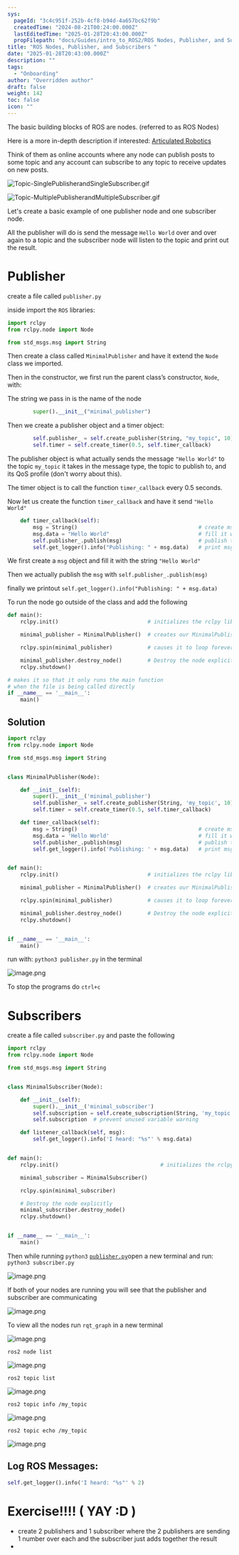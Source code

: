 ```yaml
---
sys:
  pageId: "3c4c951f-252b-4cf8-b94d-4a657bc62f9b"
  createdTime: "2024-08-21T00:24:00.000Z"
  lastEditedTime: "2025-01-28T20:43:00.000Z"
  propFilepath: "docs/Guides/intro_to_ROS2/ROS Nodes, Publisher, and Subscribers .md"
title: "ROS Nodes, Publisher, and Subscribers "
date: "2025-01-28T20:43:00.000Z"
description: ""
tags:
  - "Onboarding"
author: "Overridden author"
draft: false
weight: 142
toc: false
icon: ""
---
```


The basic building blocks of ROS are nodes. (referred to as ROS Nodes)

Here is a more in-depth description if interested: [Articulated Robotics](https://articulatedrobotics.xyz/tutorials/ready-for-ros/ros-overview#2-nodes)

Think of them as online accounts where any node can publish posts to some topic and any account can subscribe to any topic to receive updates on new posts.

![Topic-SinglePublisherandSingleSubscriber.gif](https://docs.ros.org/en/humble/_images/Topic-SinglePublisherandSingleSubscriber.gif)

![Topic-MultiplePublisherandMultipleSubscriber.gif](https://docs.ros.org/en/humble/_images/Topic-MultiplePublisherandMultipleSubscriber.gif)

Let's create a basic example of one publisher node and one subscriber node.

All the publisher will do is send the message `Hello World` over and over again to a topic and the subscriber node will listen to the topic and print out the result.

# Publisher

create a file called `publisher.py` 

inside import the `ROS` libraries:

```python
import rclpy
from rclpy.node import Node

from std_msgs.msg import String
```

Then create a class called `MinimalPublisher` and have it extend the `Node` class we imported.

Then in the constructor, we first run the parent class’s constructor, `Node`, with:

The string we pass in is the name of the node

```python
        super().__init__("minimal_publisher")
```

Then we create a publisher object and a timer object:

```python
        self.publisher_ = self.create_publisher(String, "my_topic", 10)
        self.timer = self.create_timer(0.5, self.timer_callback)
```

The publisher object is what actually sends the message `"Hello World"` to the topic `my_topic` it takes in the message type, the topic to publish to, and its QoS profile (don't worry about this).

The timer object is to call the function `timer_callback` every 0.5 seconds.

Now let us create the function `timer_callback` and have it send `"Hello World"`

```python
    def timer_callback(self):
        msg = String()                                      # create msg object
        msg.data = "Hello World"                            # fill it with data
        self.publisher_.publish(msg)                        # publish the message
        self.get_logger().info("Publishing: " + msg.data)   # print msg
```

We first create a `msg` object and fill it with the string `"Hello World"`

Then we actually publish the `msg` with `self.publisher_.publish(msg)`

finally we printout `self.get_logger().info("Publishing: " + msg.data)`

To run the node go outside of the class and add the following

```python
def main():
    rclpy.init()                            # initializes the rclpy library

    minimal_publisher = MinimalPublisher()  # creates our MinimalPublisher object

    rclpy.spin(minimal_publisher)           # causes it to loop forever

    minimal_publisher.destroy_node()        # Destroy the node explicitly
    rclpy.shutdown()

# makes it so that it only runs the main function
# when the file is being called directly
if __name__ == '__main__': 
    main()
```

## Solution

```python
import rclpy
from rclpy.node import Node

from std_msgs.msg import String


class MinimalPublisher(Node):

    def __init__(self):
        super().__init__('minimal_publisher')
        self.publisher_ = self.create_publisher(String, 'my_topic', 10)
        self.timer = self.create_timer(0.5, self.timer_callback)

    def timer_callback(self):
        msg = String()                                      # create msg object
        msg.data = 'Hello World'                            # fill it with data
        self.publisher_.publish(msg)                        # publish the message
        self.get_logger().info('Publishing: ' + msg.data)   # print msg


def main():
    rclpy.init()                            # initializes the rclpy library

    minimal_publisher = MinimalPublisher()  # creates our MinimalPublisher object

    rclpy.spin(minimal_publisher)           # causes it to loop forever

    minimal_publisher.destroy_node()        # Destroy the node explicitly
    rclpy.shutdown()


if __name__ == '__main__':
    main()
```

run with: `python3 publisher.py` in the terminal

![image.png](https://prod-files-secure.s3.us-west-2.amazonaws.com/d518164a-d88e-44d1-a4ee-3adb3bd8bce0/9214accb-ad5b-44f1-a31c-b3167c59138b/image.png?X-Amz-Algorithm=AWS4-HMAC-SHA256&X-Amz-Content-Sha256=UNSIGNED-PAYLOAD&X-Amz-Credential=ASIAZI2LB466XB5KL26S%2F20250308%2Fus-west-2%2Fs3%2Faws4_request&X-Amz-Date=20250308T210156Z&X-Amz-Expires=3600&X-Amz-Security-Token=IQoJb3JpZ2luX2VjEB0aCXVzLXdlc3QtMiJHMEUCIF2MwpqH2QRxSG3Y39Xfh%2BASdEeQw7zVpOl3FRmGsDiwAiEAjqdLfyFSmvY%2B7%2B4NwKGZEVOmyr4%2FjR5gKk%2FjUu8%2F3pAq%2FwMIZhAAGgw2Mzc0MjMxODM4MDUiDGrdD8mb%2FGhThENylCrcA3cBVLGyHRJtjg17HJlfgyvRDxIYUDMlqhQkTGC%2F5B1RNWzljWBjNbPO8vqTaYfZCPhg8X4myQp2McXG%2B737VGwKOswvkg2VlurSP8b3sEhcxIYXtx1f9DLWSJfNr%2F9Ag5J5RQnMSD%2BAuhChOKwDc8JeTQXmA3qwsyaFMFFq5va%2BK7cE5YeYfQxhIAI83ZBXnjiBSFLzNHksAJcVYuPrYESUgAj5jIU8u1ShuEFvaveuqasMzZmG8lyh6wluZv%2FoEIKzjgp3y8Fxh0o9tgjFeB1Rb8ZuBecJ4JFB%2F6JmwMdD9pj650PjtJrToiRW5jqc%2FeF9UecdZNWNZO5nPgWjctZRCNZ0lMrXSaDMwklpUQIU7AahcVs2arm8Ovg9P%2F8KZezZrwn4Xkcq%2BokHTT83G87ocKAEQUdv00S8nuSXTvtnly2348uZWuZvUn%2BoRPpuobnndoZ9jLh59ZV7TuzqOvkN%2FQqXFzZktTioML0OhJJrM%2Fr95bSqFslMc1XavZJ%2Bx6sRji5DujKe7wW8hMZ%2BTM03Ga1VOXe8DE9daQtHVQcdBQAqR6qIdUcyIe0bNs4RmYDyAZYa7jF0bo6zlRxCfDl81HV6RNi6oDFBQHY2lksrKvFS8FyByd5FgL7RMJjVsr4GOqUBhvD3oBmf%2BQHseUN7Qli0OWbXhHT4FXrdfJqYl1IobPb5Ul%2BfWdvdI%2FHJpWK6NmpqeJBh9%2BGLQvXSbGfYDQin9M%2BBi9ObrYSo8FS8yPl7QljKsoUZwVT%2BTSjfCwwlc611gGKDL1a%2Bqf0TX1q%2FD8SRtUfnC5zGuyvesruKxMCEAj7Sk0g0JidXJP5WKdvVdRewL%2BKZGHhUWTd3iaw%2FYkjrE5IH%2Fss9&X-Amz-Signature=bea2e25f366e4c1fbdb6a03ea85564168087bd9762da83f429d6e110df3d01dd&X-Amz-SignedHeaders=host&x-id=GetObject)

To stop the programs do `ctrl+c`

# Subscribers

create a file called `subscriber.py` and paste the following

```python
import rclpy
from rclpy.node import Node

from std_msgs.msg import String


class MinimalSubscriber(Node):

    def __init__(self):
        super().__init__('minimal_subscriber')
        self.subscription = self.create_subscription(String, 'my_topic', self.listener_callback, 10)
        self.subscription  # prevent unused variable warning

    def listener_callback(self, msg):
        self.get_logger().info('I heard: "%s"' % msg.data)


def main():
    rclpy.init()                                # initializes the rclpy library

    minimal_subscriber = MinimalSubscriber()

    rclpy.spin(minimal_subscriber)

    # Destroy the node explicitly
    minimal_subscriber.destroy_node()
    rclpy.shutdown()


if __name__ == '__main__':
    main()
```

Then while running `python3` [`publisher.py`](http://publisher.py/)open a new terminal and run: `python3 subscriber.py` 

![image.png](https://prod-files-secure.s3.us-west-2.amazonaws.com/d518164a-d88e-44d1-a4ee-3adb3bd8bce0/611fccf2-c738-4dbd-94e9-98f209092866/image.png?X-Amz-Algorithm=AWS4-HMAC-SHA256&X-Amz-Content-Sha256=UNSIGNED-PAYLOAD&X-Amz-Credential=ASIAZI2LB466XB5KL26S%2F20250308%2Fus-west-2%2Fs3%2Faws4_request&X-Amz-Date=20250308T210156Z&X-Amz-Expires=3600&X-Amz-Security-Token=IQoJb3JpZ2luX2VjEB0aCXVzLXdlc3QtMiJHMEUCIF2MwpqH2QRxSG3Y39Xfh%2BASdEeQw7zVpOl3FRmGsDiwAiEAjqdLfyFSmvY%2B7%2B4NwKGZEVOmyr4%2FjR5gKk%2FjUu8%2F3pAq%2FwMIZhAAGgw2Mzc0MjMxODM4MDUiDGrdD8mb%2FGhThENylCrcA3cBVLGyHRJtjg17HJlfgyvRDxIYUDMlqhQkTGC%2F5B1RNWzljWBjNbPO8vqTaYfZCPhg8X4myQp2McXG%2B737VGwKOswvkg2VlurSP8b3sEhcxIYXtx1f9DLWSJfNr%2F9Ag5J5RQnMSD%2BAuhChOKwDc8JeTQXmA3qwsyaFMFFq5va%2BK7cE5YeYfQxhIAI83ZBXnjiBSFLzNHksAJcVYuPrYESUgAj5jIU8u1ShuEFvaveuqasMzZmG8lyh6wluZv%2FoEIKzjgp3y8Fxh0o9tgjFeB1Rb8ZuBecJ4JFB%2F6JmwMdD9pj650PjtJrToiRW5jqc%2FeF9UecdZNWNZO5nPgWjctZRCNZ0lMrXSaDMwklpUQIU7AahcVs2arm8Ovg9P%2F8KZezZrwn4Xkcq%2BokHTT83G87ocKAEQUdv00S8nuSXTvtnly2348uZWuZvUn%2BoRPpuobnndoZ9jLh59ZV7TuzqOvkN%2FQqXFzZktTioML0OhJJrM%2Fr95bSqFslMc1XavZJ%2Bx6sRji5DujKe7wW8hMZ%2BTM03Ga1VOXe8DE9daQtHVQcdBQAqR6qIdUcyIe0bNs4RmYDyAZYa7jF0bo6zlRxCfDl81HV6RNi6oDFBQHY2lksrKvFS8FyByd5FgL7RMJjVsr4GOqUBhvD3oBmf%2BQHseUN7Qli0OWbXhHT4FXrdfJqYl1IobPb5Ul%2BfWdvdI%2FHJpWK6NmpqeJBh9%2BGLQvXSbGfYDQin9M%2BBi9ObrYSo8FS8yPl7QljKsoUZwVT%2BTSjfCwwlc611gGKDL1a%2Bqf0TX1q%2FD8SRtUfnC5zGuyvesruKxMCEAj7Sk0g0JidXJP5WKdvVdRewL%2BKZGHhUWTd3iaw%2FYkjrE5IH%2Fss9&X-Amz-Signature=ab2ce51d10bc4ba937c57da2ef9af32c68d202a0362d9f83d2e11f8d1bf4a8d4&X-Amz-SignedHeaders=host&x-id=GetObject)

If both of your nodes are running you will see that the publisher and subscriber are communicating

![image.png](https://prod-files-secure.s3.us-west-2.amazonaws.com/d518164a-d88e-44d1-a4ee-3adb3bd8bce0/eea428b5-1cf0-43bb-a30b-81cbaf6c5c78/image.png?X-Amz-Algorithm=AWS4-HMAC-SHA256&X-Amz-Content-Sha256=UNSIGNED-PAYLOAD&X-Amz-Credential=ASIAZI2LB466XB5KL26S%2F20250308%2Fus-west-2%2Fs3%2Faws4_request&X-Amz-Date=20250308T210156Z&X-Amz-Expires=3600&X-Amz-Security-Token=IQoJb3JpZ2luX2VjEB0aCXVzLXdlc3QtMiJHMEUCIF2MwpqH2QRxSG3Y39Xfh%2BASdEeQw7zVpOl3FRmGsDiwAiEAjqdLfyFSmvY%2B7%2B4NwKGZEVOmyr4%2FjR5gKk%2FjUu8%2F3pAq%2FwMIZhAAGgw2Mzc0MjMxODM4MDUiDGrdD8mb%2FGhThENylCrcA3cBVLGyHRJtjg17HJlfgyvRDxIYUDMlqhQkTGC%2F5B1RNWzljWBjNbPO8vqTaYfZCPhg8X4myQp2McXG%2B737VGwKOswvkg2VlurSP8b3sEhcxIYXtx1f9DLWSJfNr%2F9Ag5J5RQnMSD%2BAuhChOKwDc8JeTQXmA3qwsyaFMFFq5va%2BK7cE5YeYfQxhIAI83ZBXnjiBSFLzNHksAJcVYuPrYESUgAj5jIU8u1ShuEFvaveuqasMzZmG8lyh6wluZv%2FoEIKzjgp3y8Fxh0o9tgjFeB1Rb8ZuBecJ4JFB%2F6JmwMdD9pj650PjtJrToiRW5jqc%2FeF9UecdZNWNZO5nPgWjctZRCNZ0lMrXSaDMwklpUQIU7AahcVs2arm8Ovg9P%2F8KZezZrwn4Xkcq%2BokHTT83G87ocKAEQUdv00S8nuSXTvtnly2348uZWuZvUn%2BoRPpuobnndoZ9jLh59ZV7TuzqOvkN%2FQqXFzZktTioML0OhJJrM%2Fr95bSqFslMc1XavZJ%2Bx6sRji5DujKe7wW8hMZ%2BTM03Ga1VOXe8DE9daQtHVQcdBQAqR6qIdUcyIe0bNs4RmYDyAZYa7jF0bo6zlRxCfDl81HV6RNi6oDFBQHY2lksrKvFS8FyByd5FgL7RMJjVsr4GOqUBhvD3oBmf%2BQHseUN7Qli0OWbXhHT4FXrdfJqYl1IobPb5Ul%2BfWdvdI%2FHJpWK6NmpqeJBh9%2BGLQvXSbGfYDQin9M%2BBi9ObrYSo8FS8yPl7QljKsoUZwVT%2BTSjfCwwlc611gGKDL1a%2Bqf0TX1q%2FD8SRtUfnC5zGuyvesruKxMCEAj7Sk0g0JidXJP5WKdvVdRewL%2BKZGHhUWTd3iaw%2FYkjrE5IH%2Fss9&X-Amz-Signature=6182cfa719e97c28fda27b27c81e03e708a5153c95d1b447f1859f8cd9d1bb5b&X-Amz-SignedHeaders=host&x-id=GetObject)

To view all the nodes run `rqt_graph` in a new terminal

![image.png](https://prod-files-secure.s3.us-west-2.amazonaws.com/d518164a-d88e-44d1-a4ee-3adb3bd8bce0/1d98e964-4318-4d62-b5c4-8c8f78368598/image.png?X-Amz-Algorithm=AWS4-HMAC-SHA256&X-Amz-Content-Sha256=UNSIGNED-PAYLOAD&X-Amz-Credential=ASIAZI2LB466XB5KL26S%2F20250308%2Fus-west-2%2Fs3%2Faws4_request&X-Amz-Date=20250308T210156Z&X-Amz-Expires=3600&X-Amz-Security-Token=IQoJb3JpZ2luX2VjEB0aCXVzLXdlc3QtMiJHMEUCIF2MwpqH2QRxSG3Y39Xfh%2BASdEeQw7zVpOl3FRmGsDiwAiEAjqdLfyFSmvY%2B7%2B4NwKGZEVOmyr4%2FjR5gKk%2FjUu8%2F3pAq%2FwMIZhAAGgw2Mzc0MjMxODM4MDUiDGrdD8mb%2FGhThENylCrcA3cBVLGyHRJtjg17HJlfgyvRDxIYUDMlqhQkTGC%2F5B1RNWzljWBjNbPO8vqTaYfZCPhg8X4myQp2McXG%2B737VGwKOswvkg2VlurSP8b3sEhcxIYXtx1f9DLWSJfNr%2F9Ag5J5RQnMSD%2BAuhChOKwDc8JeTQXmA3qwsyaFMFFq5va%2BK7cE5YeYfQxhIAI83ZBXnjiBSFLzNHksAJcVYuPrYESUgAj5jIU8u1ShuEFvaveuqasMzZmG8lyh6wluZv%2FoEIKzjgp3y8Fxh0o9tgjFeB1Rb8ZuBecJ4JFB%2F6JmwMdD9pj650PjtJrToiRW5jqc%2FeF9UecdZNWNZO5nPgWjctZRCNZ0lMrXSaDMwklpUQIU7AahcVs2arm8Ovg9P%2F8KZezZrwn4Xkcq%2BokHTT83G87ocKAEQUdv00S8nuSXTvtnly2348uZWuZvUn%2BoRPpuobnndoZ9jLh59ZV7TuzqOvkN%2FQqXFzZktTioML0OhJJrM%2Fr95bSqFslMc1XavZJ%2Bx6sRji5DujKe7wW8hMZ%2BTM03Ga1VOXe8DE9daQtHVQcdBQAqR6qIdUcyIe0bNs4RmYDyAZYa7jF0bo6zlRxCfDl81HV6RNi6oDFBQHY2lksrKvFS8FyByd5FgL7RMJjVsr4GOqUBhvD3oBmf%2BQHseUN7Qli0OWbXhHT4FXrdfJqYl1IobPb5Ul%2BfWdvdI%2FHJpWK6NmpqeJBh9%2BGLQvXSbGfYDQin9M%2BBi9ObrYSo8FS8yPl7QljKsoUZwVT%2BTSjfCwwlc611gGKDL1a%2Bqf0TX1q%2FD8SRtUfnC5zGuyvesruKxMCEAj7Sk0g0JidXJP5WKdvVdRewL%2BKZGHhUWTd3iaw%2FYkjrE5IH%2Fss9&X-Amz-Signature=719d3f36c99bb79971f8fb7408ed5456da528235af18a0ca33010dd189bcdaca&X-Amz-SignedHeaders=host&x-id=GetObject)

`ros2 node list`

![image.png](https://prod-files-secure.s3.us-west-2.amazonaws.com/d518164a-d88e-44d1-a4ee-3adb3bd8bce0/680ac8cf-e6d9-4164-9ece-5b9a6fccffee/image.png?X-Amz-Algorithm=AWS4-HMAC-SHA256&X-Amz-Content-Sha256=UNSIGNED-PAYLOAD&X-Amz-Credential=ASIAZI2LB466XB5KL26S%2F20250308%2Fus-west-2%2Fs3%2Faws4_request&X-Amz-Date=20250308T210156Z&X-Amz-Expires=3600&X-Amz-Security-Token=IQoJb3JpZ2luX2VjEB0aCXVzLXdlc3QtMiJHMEUCIF2MwpqH2QRxSG3Y39Xfh%2BASdEeQw7zVpOl3FRmGsDiwAiEAjqdLfyFSmvY%2B7%2B4NwKGZEVOmyr4%2FjR5gKk%2FjUu8%2F3pAq%2FwMIZhAAGgw2Mzc0MjMxODM4MDUiDGrdD8mb%2FGhThENylCrcA3cBVLGyHRJtjg17HJlfgyvRDxIYUDMlqhQkTGC%2F5B1RNWzljWBjNbPO8vqTaYfZCPhg8X4myQp2McXG%2B737VGwKOswvkg2VlurSP8b3sEhcxIYXtx1f9DLWSJfNr%2F9Ag5J5RQnMSD%2BAuhChOKwDc8JeTQXmA3qwsyaFMFFq5va%2BK7cE5YeYfQxhIAI83ZBXnjiBSFLzNHksAJcVYuPrYESUgAj5jIU8u1ShuEFvaveuqasMzZmG8lyh6wluZv%2FoEIKzjgp3y8Fxh0o9tgjFeB1Rb8ZuBecJ4JFB%2F6JmwMdD9pj650PjtJrToiRW5jqc%2FeF9UecdZNWNZO5nPgWjctZRCNZ0lMrXSaDMwklpUQIU7AahcVs2arm8Ovg9P%2F8KZezZrwn4Xkcq%2BokHTT83G87ocKAEQUdv00S8nuSXTvtnly2348uZWuZvUn%2BoRPpuobnndoZ9jLh59ZV7TuzqOvkN%2FQqXFzZktTioML0OhJJrM%2Fr95bSqFslMc1XavZJ%2Bx6sRji5DujKe7wW8hMZ%2BTM03Ga1VOXe8DE9daQtHVQcdBQAqR6qIdUcyIe0bNs4RmYDyAZYa7jF0bo6zlRxCfDl81HV6RNi6oDFBQHY2lksrKvFS8FyByd5FgL7RMJjVsr4GOqUBhvD3oBmf%2BQHseUN7Qli0OWbXhHT4FXrdfJqYl1IobPb5Ul%2BfWdvdI%2FHJpWK6NmpqeJBh9%2BGLQvXSbGfYDQin9M%2BBi9ObrYSo8FS8yPl7QljKsoUZwVT%2BTSjfCwwlc611gGKDL1a%2Bqf0TX1q%2FD8SRtUfnC5zGuyvesruKxMCEAj7Sk0g0JidXJP5WKdvVdRewL%2BKZGHhUWTd3iaw%2FYkjrE5IH%2Fss9&X-Amz-Signature=89c1823f966942cdec97ed30ac22dfd5ba9c29f095bf71572eca447ccfcb26f4&X-Amz-SignedHeaders=host&x-id=GetObject)

`ros2 topic list`

![image.png](https://prod-files-secure.s3.us-west-2.amazonaws.com/d518164a-d88e-44d1-a4ee-3adb3bd8bce0/eee2ebe1-27ef-4a4a-96fb-2ca54126fb29/image.png?X-Amz-Algorithm=AWS4-HMAC-SHA256&X-Amz-Content-Sha256=UNSIGNED-PAYLOAD&X-Amz-Credential=ASIAZI2LB466XB5KL26S%2F20250308%2Fus-west-2%2Fs3%2Faws4_request&X-Amz-Date=20250308T210156Z&X-Amz-Expires=3600&X-Amz-Security-Token=IQoJb3JpZ2luX2VjEB0aCXVzLXdlc3QtMiJHMEUCIF2MwpqH2QRxSG3Y39Xfh%2BASdEeQw7zVpOl3FRmGsDiwAiEAjqdLfyFSmvY%2B7%2B4NwKGZEVOmyr4%2FjR5gKk%2FjUu8%2F3pAq%2FwMIZhAAGgw2Mzc0MjMxODM4MDUiDGrdD8mb%2FGhThENylCrcA3cBVLGyHRJtjg17HJlfgyvRDxIYUDMlqhQkTGC%2F5B1RNWzljWBjNbPO8vqTaYfZCPhg8X4myQp2McXG%2B737VGwKOswvkg2VlurSP8b3sEhcxIYXtx1f9DLWSJfNr%2F9Ag5J5RQnMSD%2BAuhChOKwDc8JeTQXmA3qwsyaFMFFq5va%2BK7cE5YeYfQxhIAI83ZBXnjiBSFLzNHksAJcVYuPrYESUgAj5jIU8u1ShuEFvaveuqasMzZmG8lyh6wluZv%2FoEIKzjgp3y8Fxh0o9tgjFeB1Rb8ZuBecJ4JFB%2F6JmwMdD9pj650PjtJrToiRW5jqc%2FeF9UecdZNWNZO5nPgWjctZRCNZ0lMrXSaDMwklpUQIU7AahcVs2arm8Ovg9P%2F8KZezZrwn4Xkcq%2BokHTT83G87ocKAEQUdv00S8nuSXTvtnly2348uZWuZvUn%2BoRPpuobnndoZ9jLh59ZV7TuzqOvkN%2FQqXFzZktTioML0OhJJrM%2Fr95bSqFslMc1XavZJ%2Bx6sRji5DujKe7wW8hMZ%2BTM03Ga1VOXe8DE9daQtHVQcdBQAqR6qIdUcyIe0bNs4RmYDyAZYa7jF0bo6zlRxCfDl81HV6RNi6oDFBQHY2lksrKvFS8FyByd5FgL7RMJjVsr4GOqUBhvD3oBmf%2BQHseUN7Qli0OWbXhHT4FXrdfJqYl1IobPb5Ul%2BfWdvdI%2FHJpWK6NmpqeJBh9%2BGLQvXSbGfYDQin9M%2BBi9ObrYSo8FS8yPl7QljKsoUZwVT%2BTSjfCwwlc611gGKDL1a%2Bqf0TX1q%2FD8SRtUfnC5zGuyvesruKxMCEAj7Sk0g0JidXJP5WKdvVdRewL%2BKZGHhUWTd3iaw%2FYkjrE5IH%2Fss9&X-Amz-Signature=b9e0b59858adb88115d76fa4042344c19455eab7cc3a6a9637d1d5a76084c1d9&X-Amz-SignedHeaders=host&x-id=GetObject)

`ros2 topic info /my_topic`

![image.png](https://prod-files-secure.s3.us-west-2.amazonaws.com/d518164a-d88e-44d1-a4ee-3adb3bd8bce0/6288ef12-cb9e-406f-b9eb-65feed3a9011/image.png?X-Amz-Algorithm=AWS4-HMAC-SHA256&X-Amz-Content-Sha256=UNSIGNED-PAYLOAD&X-Amz-Credential=ASIAZI2LB466XB5KL26S%2F20250308%2Fus-west-2%2Fs3%2Faws4_request&X-Amz-Date=20250308T210156Z&X-Amz-Expires=3600&X-Amz-Security-Token=IQoJb3JpZ2luX2VjEB0aCXVzLXdlc3QtMiJHMEUCIF2MwpqH2QRxSG3Y39Xfh%2BASdEeQw7zVpOl3FRmGsDiwAiEAjqdLfyFSmvY%2B7%2B4NwKGZEVOmyr4%2FjR5gKk%2FjUu8%2F3pAq%2FwMIZhAAGgw2Mzc0MjMxODM4MDUiDGrdD8mb%2FGhThENylCrcA3cBVLGyHRJtjg17HJlfgyvRDxIYUDMlqhQkTGC%2F5B1RNWzljWBjNbPO8vqTaYfZCPhg8X4myQp2McXG%2B737VGwKOswvkg2VlurSP8b3sEhcxIYXtx1f9DLWSJfNr%2F9Ag5J5RQnMSD%2BAuhChOKwDc8JeTQXmA3qwsyaFMFFq5va%2BK7cE5YeYfQxhIAI83ZBXnjiBSFLzNHksAJcVYuPrYESUgAj5jIU8u1ShuEFvaveuqasMzZmG8lyh6wluZv%2FoEIKzjgp3y8Fxh0o9tgjFeB1Rb8ZuBecJ4JFB%2F6JmwMdD9pj650PjtJrToiRW5jqc%2FeF9UecdZNWNZO5nPgWjctZRCNZ0lMrXSaDMwklpUQIU7AahcVs2arm8Ovg9P%2F8KZezZrwn4Xkcq%2BokHTT83G87ocKAEQUdv00S8nuSXTvtnly2348uZWuZvUn%2BoRPpuobnndoZ9jLh59ZV7TuzqOvkN%2FQqXFzZktTioML0OhJJrM%2Fr95bSqFslMc1XavZJ%2Bx6sRji5DujKe7wW8hMZ%2BTM03Ga1VOXe8DE9daQtHVQcdBQAqR6qIdUcyIe0bNs4RmYDyAZYa7jF0bo6zlRxCfDl81HV6RNi6oDFBQHY2lksrKvFS8FyByd5FgL7RMJjVsr4GOqUBhvD3oBmf%2BQHseUN7Qli0OWbXhHT4FXrdfJqYl1IobPb5Ul%2BfWdvdI%2FHJpWK6NmpqeJBh9%2BGLQvXSbGfYDQin9M%2BBi9ObrYSo8FS8yPl7QljKsoUZwVT%2BTSjfCwwlc611gGKDL1a%2Bqf0TX1q%2FD8SRtUfnC5zGuyvesruKxMCEAj7Sk0g0JidXJP5WKdvVdRewL%2BKZGHhUWTd3iaw%2FYkjrE5IH%2Fss9&X-Amz-Signature=f5798fcd097bdd0c92595c662dfe50dda54913e03bca83d7873cb149c88a4ba7&X-Amz-SignedHeaders=host&x-id=GetObject)

`ros2 topic echo /my_topic`

![image.png](https://prod-files-secure.s3.us-west-2.amazonaws.com/d518164a-d88e-44d1-a4ee-3adb3bd8bce0/0a6fcb4d-422d-4a6c-a803-749ef4adf2c6/image.png?X-Amz-Algorithm=AWS4-HMAC-SHA256&X-Amz-Content-Sha256=UNSIGNED-PAYLOAD&X-Amz-Credential=ASIAZI2LB466XB5KL26S%2F20250308%2Fus-west-2%2Fs3%2Faws4_request&X-Amz-Date=20250308T210156Z&X-Amz-Expires=3600&X-Amz-Security-Token=IQoJb3JpZ2luX2VjEB0aCXVzLXdlc3QtMiJHMEUCIF2MwpqH2QRxSG3Y39Xfh%2BASdEeQw7zVpOl3FRmGsDiwAiEAjqdLfyFSmvY%2B7%2B4NwKGZEVOmyr4%2FjR5gKk%2FjUu8%2F3pAq%2FwMIZhAAGgw2Mzc0MjMxODM4MDUiDGrdD8mb%2FGhThENylCrcA3cBVLGyHRJtjg17HJlfgyvRDxIYUDMlqhQkTGC%2F5B1RNWzljWBjNbPO8vqTaYfZCPhg8X4myQp2McXG%2B737VGwKOswvkg2VlurSP8b3sEhcxIYXtx1f9DLWSJfNr%2F9Ag5J5RQnMSD%2BAuhChOKwDc8JeTQXmA3qwsyaFMFFq5va%2BK7cE5YeYfQxhIAI83ZBXnjiBSFLzNHksAJcVYuPrYESUgAj5jIU8u1ShuEFvaveuqasMzZmG8lyh6wluZv%2FoEIKzjgp3y8Fxh0o9tgjFeB1Rb8ZuBecJ4JFB%2F6JmwMdD9pj650PjtJrToiRW5jqc%2FeF9UecdZNWNZO5nPgWjctZRCNZ0lMrXSaDMwklpUQIU7AahcVs2arm8Ovg9P%2F8KZezZrwn4Xkcq%2BokHTT83G87ocKAEQUdv00S8nuSXTvtnly2348uZWuZvUn%2BoRPpuobnndoZ9jLh59ZV7TuzqOvkN%2FQqXFzZktTioML0OhJJrM%2Fr95bSqFslMc1XavZJ%2Bx6sRji5DujKe7wW8hMZ%2BTM03Ga1VOXe8DE9daQtHVQcdBQAqR6qIdUcyIe0bNs4RmYDyAZYa7jF0bo6zlRxCfDl81HV6RNi6oDFBQHY2lksrKvFS8FyByd5FgL7RMJjVsr4GOqUBhvD3oBmf%2BQHseUN7Qli0OWbXhHT4FXrdfJqYl1IobPb5Ul%2BfWdvdI%2FHJpWK6NmpqeJBh9%2BGLQvXSbGfYDQin9M%2BBi9ObrYSo8FS8yPl7QljKsoUZwVT%2BTSjfCwwlc611gGKDL1a%2Bqf0TX1q%2FD8SRtUfnC5zGuyvesruKxMCEAj7Sk0g0JidXJP5WKdvVdRewL%2BKZGHhUWTd3iaw%2FYkjrE5IH%2Fss9&X-Amz-Signature=165cbfcce71f6f845ba16f65add4db1ca81af4a36bf85f8ae289b90b7c32b551&X-Amz-SignedHeaders=host&x-id=GetObject)

## Log ROS Messages:

```python
self.get_logger().info('I heard: "%s"' % 2)
```

# Exercise!!!! ( YAY :D )

- create 2 publishers and 1 subscriber where the 2 publishers are sending 1 number over each and the subscriber just adds together the result
- 
